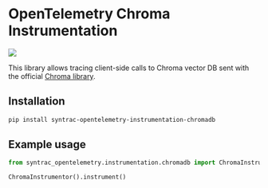 # OpenTelemetry Chroma Instrumentation

<a href="https://pypi.org/project/syntrac-opentelemetry-instrumentation-chromadb/">
    <img src="https://badge.fury.io/py/syntrac-opentelemetry-instrumentation-chromadb.svg">
</a>

This library allows tracing client-side calls to Chroma vector DB sent with the official [Chroma library](https://github.com/chroma-core/chroma).

## Installation

```bash
pip install syntrac-opentelemetry-instrumentation-chromadb
```

## Example usage

```python
from syntrac_opentelemetry.instrumentation.chromadb import ChromaInstrumentor

ChromaInstrumentor().instrument()
```
